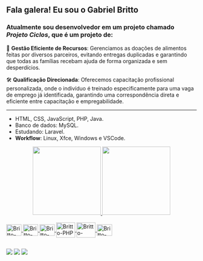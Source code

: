## Fala galera! Eu sou o Gabriel Britto
### Atualmente sou desenvolvedor em um projeto chamado _Projeto Ciclos_, que é um projeto de:
🎯 **Gestão Eficiente de Recursos**: Gerenciamos as doações de alimentos feitas por diversos parceiros, evitando entregas duplicadas e garantindo que todas as famílias recebam ajuda de forma organizada e sem desperdícios.

🛠️ **Qualificação Direcionada**: Oferecemos capacitação profissional personalizada, onde o indivíduo é treinado especificamente para uma vaga de emprego já identificada, garantindo uma correspondência direta e eficiente entre capacitação e empregabilidade.

<hr>

-  HTML, CSS, JavaScript, PHP, Java.
-  Banco de dados: MySQL.
-  Estudando: Laravel.
- **Workflow**: Linux, Xfce, Windows e VSCode.
<div align="center">
  <a href="https://github.com/GabrielBritto1">
  <img height="180em" src="https://github-readme-stats.vercel.app/api?username=GabrielBritto1&show_icons=true&theme=dracula&include_all_commits=true&count_private=true"/>
  <img height="180em" src="https://github-readme-stats.vercel.app/api/top-langs/?username=GabrielBritto1&layout=compact&langs_count=7&theme=dark"/>
</div>
  
  <div style="display: inline_block"><br>
  <img align="center" alt="Britto-HTML" height="30" width="40" src="https://cdn.jsdelivr.net/gh/devicons/devicon/icons/html5/html5-original.svg">
  <img align="center" alt="Britto-CSS" height="30" width="40" src="https://cdn.jsdelivr.net/gh/devicons/devicon/icons/css3/css3-original.svg">
  <img align="center" alt="Britto-Js" height="30" width="40" src="https://cdn.jsdelivr.net/gh/devicons/devicon/icons/javascript/javascript-original.svg">
  <img align="center" alt="Britto-PHP" height="40" width="50" src="https://cdn.jsdelivr.net/gh/devicons/devicon@latest/icons/php/php-original.svg">
<!--   <img align="center" alt="Britto-Java" height="50" width="60" src="https://cdn.jsdelivr.net/gh/devicons/devicon/icons/java/java-original.svg"> -->
  <img align="center" alt="Britto-MySql" height="40" width="50" src="https://cdn.jsdelivr.net/gh/devicons/devicon@latest/icons/mysql/mysql-original-wordmark.svg">
  <img align="center" alt="Britto-Laravel" height="30" width="40" src="https://cdn.jsdelivr.net/gh/devicons/devicon@latest/icons/laravel/laravel-original.svg" />
</div>
  
  ##
  
  <div> 
  <a href="https://wa.me/5528999391992" target="_blank"><img src="https://img.shields.io/badge/WhatsApp-25D366?style=for-the-badge&logo=whatsapp&logoColor=white"></a>
  <a href="https://www.instagram.com/gabriel_bianchi_/" target="_blank"><img src="https://img.shields.io/badge/-Instagram-%23E4405F?style=for-the-badge&logo=instagram&logoColor=white"></a>
  <a href="https://www.linkedin.com/in/gabriel-britto-47a9a0193/" target="_blank"><img src="https://img.shields.io/badge/-LinkedIn-%230077B5?style=for-the-badge&logo=linkedin&logoColor=white"></a>
</div>
